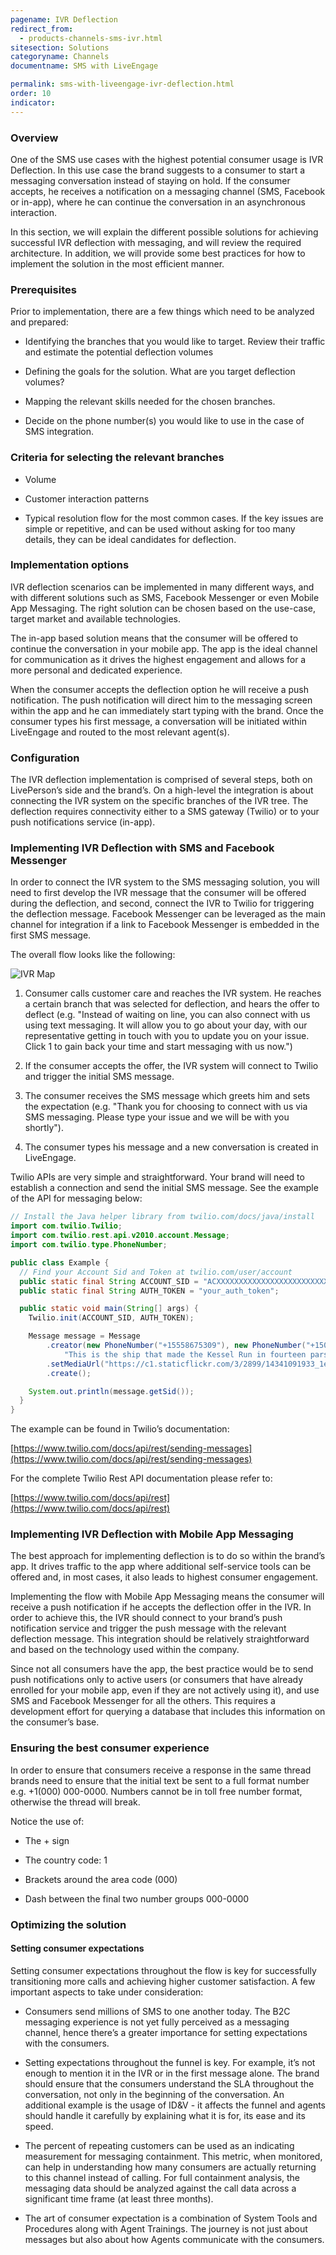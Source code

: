 ```yaml
---
pagename: IVR Deflection
redirect_from:
  - products-channels-sms-ivr.html
sitesection: Solutions
categoryname: Channels
documentname: SMS with LiveEngage

permalink: sms-with-liveengage-ivr-deflection.html
order: 10
indicator:
---
```


### Overview

One of the SMS use cases with the highest potential consumer usage is IVR Deflection. In this use case the brand suggests to a consumer to start a messaging conversation instead of staying on hold. If the consumer accepts, he receives a notification on a messaging channel (SMS, Facebook or in-app), where he can continue the conversation in an asynchronous interaction.

In this section, we will explain the different possible solutions for achieving successful IVR deflection with messaging, and will review the required architecture. In addition, we will provide some best practices for how to implement the solution in the most efficient manner.

### Prerequisites

Prior to implementation, there are a few things which need to be analyzed and prepared:

* Identifying the branches that you would like to target. Review their traffic and estimate the potential deflection volumes

* Defining the goals for the solution. What are you target deflection volumes?

* Mapping the relevant skills needed for the chosen branches.

* Decide on the phone number(s) you would like to use in the case of SMS integration.

### Criteria for selecting the relevant branches

* Volume

* Customer interaction patterns

* Typical resolution flow for the most common cases. If the key issues are simple or repetitive, and can be used without asking for too many details, they can be ideal candidates for deflection.

### Implementation options

IVR deflection scenarios can be implemented in many different ways, and with different solutions such as SMS, Facebook Messenger or even Mobile App Messaging. The right solution can be chosen based on the use-case, target market and available technologies.

The in-app based solution means that the consumer will be offered to continue the conversation in your mobile app. The app is the ideal channel for communication as it drives the highest engagement and allows for a more personal and dedicated experience.

When the consumer accepts the deflection option he will receive a push notification. The push notification will direct him to the messaging screen within the app and he can immediately start typing with the brand. Once the consumer types his first message, a conversation will be initiated within LiveEngage and routed to the most relevant agent(s).

### Configuration

The IVR deflection implementation is comprised of several steps, both on LivePerson’s side and the brand’s. On a high-level the integration is about connecting the IVR system on the specific branches of the IVR tree. The deflection requires connectivity either to a SMS gateway (Twilio) or to your push notifications service (in-app).

### Implementing IVR Deflection with SMS and Facebook Messenger

In order to connect the IVR system to the SMS messaging solution, you will need to first develop the IVR message that the consumer will be offered during the deflection, and second, connect the IVR to Twilio for triggering the deflection message. Facebook Messenger can be leveraged as the main channel for integration if a link to Facebook Messenger is embedded in the first SMS message.

The overall flow looks like the following:

![IVR Map](img/ivrmap.png)


1. Consumer calls customer care and reaches the IVR system. He reaches a certain branch that was selected for deflection, and hears the offer to deflect (e.g. "Instead of waiting on line, you can also connect with us using text messaging. It will allow you to go about your day, with our representative getting in touch with you to update you on your issue. Click 1 to gain back your time and start messaging with us now.")

2. If the consumer accepts the offer, the IVR system will connect to Twilio and trigger the initial SMS message.

3. The consumer receives the SMS message which greets him and sets the expectation (e.g. "Thank you for choosing to connect with us via SMS messaging. Please type your issue and we will be with you shortly").

4. The consumer types his message and a new conversation is created in LiveEngage.

Twilio APIs are very simple and straightforward. Your brand will need to establish a connection and send the initial SMS message. See the example of the API for messaging below:

```java
// Install the Java helper library from twilio.com/docs/java/install
import com.twilio.Twilio;
import com.twilio.rest.api.v2010.account.Message;
import com.twilio.type.PhoneNumber;

public class Example {
  // Find your Account Sid and Token at twilio.com/user/account
  public static final String ACCOUNT_SID = "ACXXXXXXXXXXXXXXXXXXXXXXXXXXXXXXXX";
  public static final String AUTH_TOKEN = "your_auth_token";

  public static void main(String[] args) {
    Twilio.init(ACCOUNT_SID, AUTH_TOKEN);

    Message message = Message
        .creator(new PhoneNumber("+15558675309"), new PhoneNumber("+15017250604"),
        	"This is the ship that made the Kessel Run in fourteen parsecs?")
        .setMediaUrl("https://c1.staticflickr.com/3/2899/14341091933_1e92e62d12_b.jpg")
        .create();

    System.out.println(message.getSid());
  }
}
```
The example can be found in Twilio’s documentation:

[https://www.twilio.com/docs/api/rest/sending-messages](https://www.twilio.com/docs/api/rest/sending-messages)

For the complete Twilio Rest API documentation please refer to:

[https://www.twilio.com/docs/api/rest](https://www.twilio.com/docs/api/rest)

### Implementing IVR Deflection with Mobile App Messaging

The best approach for implementing deflection is to do so within the brand’s app.  It drives traffic to the app where additional self-service tools can be offered and, in most cases, it also leads to highest consumer engagement.

Implementing the flow with Mobile App Messaging means the consumer will receive a push notification if he accepts the deflection offer in the IVR. In order to achieve this, the IVR should connect to your brand’s push notification service and trigger the push message with the relevant deflection message. This integration should be relatively straightforward and based on the technology used within the company.

Since not all consumers have the app, the best practice would be to send push notifications only to active users (or consumers that have already enrolled for your mobile app, even if they are not actively using it), and use SMS and Facebook Messenger for all the others. This requires a development effort for querying a database that includes this information on the consumer’s base.

### Ensuring the best consumer experience

In order to ensure that consumers receive a response in the same thread brands need to ensure that the initial text be sent to a full format number e.g. +1(000) 000-0000. Numbers cannot be in toll free number format, otherwise the thread will break.

Notice the use of:

* The + sign

* The country code: 1

* Brackets around the area code (000)

* Dash between the final two number groups 000-0000

### Optimizing the solution

#### Setting consumer expectations

Setting consumer expectations throughout the flow is key for successfully transitioning more calls and achieving higher customer satisfaction. A few important aspects to take under consideration:

* Consumers send millions of SMS  to one another today. The B2C messaging experience is not yet fully perceived as a messaging channel, hence there’s a greater importance for setting expectations with the consumers.

* Setting expectations throughout the funnel is key. For example, it’s not enough to mention it in the IVR or in the first message alone. The brand should ensure that the consumers understand the SLA throughout the conversation, not only in the beginning of the conversation. An additional example is the usage of ID&V - it affects the funnel and agents should handle it carefully by explaining what it is for, its ease and its speed.

* The percent of repeating customers can be used as an indicating measurement for messaging containment. This metric, when monitored, can help in understanding how many consumers are actually returning to this channel instead of calling. For full containment analysis, the messaging data should be analyzed against the call data across a significant time frame (at least three months).

* The art of consumer expectation is a combination of System Tools and Procedures along with Agent Trainings. The journey is not just about messages but also about how Agents communicate with the consumers.
